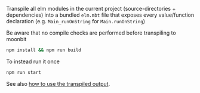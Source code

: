 Transpile all elm modules in the current project
(source-directories + dependencies)
into a bundled `elm.mbt` file that exposes every value/function declaration
(e.g. `Main_runOnString` for `Main.runOnString`)

Be aware that no compile checks are performed before transpiling to moonbit


```bash
npm install && npm run build
```

To instead run it once

```bash
npm run start
```

See also [how to use the transpiled output](https://github.com/lue-bird/elm-syntax-to-moonbit/tree/main#how-do-i-use-the-transpiled-output).

